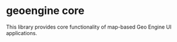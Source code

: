 # geoengine core

This library provides core functionality of map-based Geo Engine UI applications.
